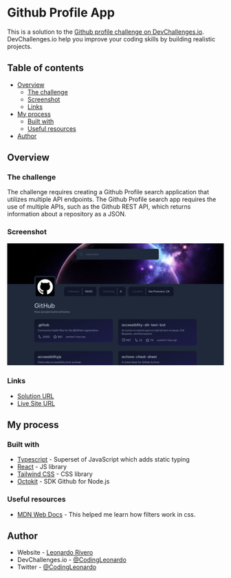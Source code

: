 # Github Profile App

This is a solution to the [Github profile challenge on DevChallenges.io](devchallenges.io). DevChallenges.io help you improve your coding skills by building realistic projects.

## Table of contents

- [Overview](#overview)
  - [The challenge](#the-challenge)
  - [Screenshot](#screenshot)
  - [Links](#links)
- [My process](#my-process)
  - [Built with](#built-with)
  - [Useful resources](#useful-resources)
- [Author](#author)


## Overview

### The challenge

The challenge requires creating a Github Profile search application that utilizes multiple API endpoints. The Github Profile search app requires the use of multiple APIs, such as the Github REST API, which returns information about a repository as a JSON.

### Screenshot

![](./screenshot.png)

### Links

- [Solution URL](https://devchallenges.io/solution/15169)
- [Live Site URL](https://codingleonardo.github.io/github-profile/)

## My process

### Built with

- [Typescript](https://www.typescriptlang.org/) - Superset of JavaScript which adds static typing
- [React](https://reactjs.org/) - JS library
- [Tailwind CSS](https://tailwindcss.com/) - CSS library
- [Octokit](https://github.com/octokit/octokit.js) - SDK Github for Node.js

### Useful resources

- [MDN Web Docs](https://developer.mozilla.org/en-US/docs/Web/CSS) - This helped me learn how filters work in css.

## Author

- Website - [Leonardo Rivero](https://codingleonardo.github.io/)
- DevChallenges.io - [@CodingLeonardo](https://devchallenges.io/profile/8c0bdef8-0f64-4c92-8640-bcae8d05fb4b)
- Twitter - [@CodingLeonardo](https://www.twitter.com/CodingLeonardo)